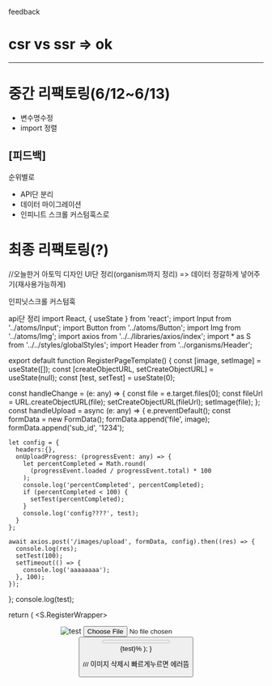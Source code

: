 feedback

# csr vs ssr => ok

---

# 중간 리팩토링(6/12~6/13)

- 변수명수정
- import 정렬

## [피드백]

순위별로

- API단 분리
- 데이터 마이그레이션
- 인피니트 스크롤 커스텀훅스로

# 최종 리팩토링(?)

//오늘한거
아토믹 디자인 UI단 정리(organism까지 정리) => 데이터 정갈하게 넣어주기(재사용가능하게)

인피닛스크롤 커스텀훅

api단 정리
import React, { useState } from 'react';
import Input from '../atoms/Input';
import Button from '../atoms/Button';
import Img from '../atoms/Img';
import axios from '../../libraries/axios/index';
import \* as S from '../../styles/globalStyles';
import Header from '../organisms/Header';

export default function RegisterPageTemplate() {
const [image, setImage] = useState<any>([]);
const [createObjectURL, setCreateObjectURL] = useState<any>(null);
const [test, setTest] = useState<any>(0);

const handleChange = (e: any) => {
const file = e.target.files[0];
const fileUrl = URL.createObjectURL(file);
setCreateObjectURL(fileUrl);
setImage(file);
};
const handleUpload = async (e: any) => {
e.preventDefault();
const formData = new FormData();
formData.append('file', image);
formData.append('sub_id', '1234');

    let config = {
      headers:{},
      onUploadProgress: (progressEvent: any) => {
        let percentCompleted = Math.round(
          (progressEvent.loaded / progressEvent.total) * 100
        );
        console.log('percentCompleted', percentCompleted);
        if (percentCompleted < 100) {
          setTest(percentCompleted);
        }
        console.log('config????', test);
      }
    };

    await axios.post('/images/upload', formData, config).then((res) => {
      console.log(res);
      setTest(100);
      setTimeout(() => {
        console.log('aaaaaaaa');
      }, 100);
    });

};
console.log(test);

return (
<S.RegisterWrapper>

<Header />
<Img type="previewImg" src={createObjectURL} alt="test" />
<Input accept="image/*" handleChange={handleChange} type="file" />
<Button name="upload" onClick={handleUpload} />
<div>
<progress max="100" value={test}>
{test}%
</progress>
</div>
{test}%
</S.RegisterWrapper>
);
}

/// 이미지 삭제시 빠르게누르면 에러뜸
